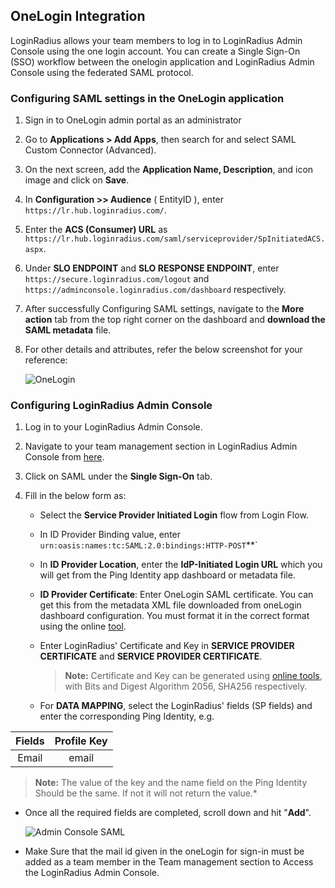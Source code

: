 ## OneLogin Integration

LoginRadius allows your team members to log in to LoginRadius Admin Console using the one login account.  You can create a Single Sign-On (SSO) workflow between the onelogin application and LoginRadius Admin Console using the federated SAML protocol. 

### Configuring SAML settings in the OneLogin application

1. Sign in to OneLogin admin portal as an administrator 

2. Go to **Applications > Add Apps**, then search for and select SAML Custom Connector (Advanced).

3. On the next screen, add the **Application Name, Description**, and icon image and click on **Save**.

4. In **Configuration >> Audience** ( EntityID ), enter `https://lr.hub.loginradius.com/`.

5. Enter the **ACS (Consumer) URL** as  `https://lr.hub.loginradius.com/saml/serviceprovider/SpInitiatedACS.aspx`.

6. Under **SLO ENDPOINT** and **SLO RESPONSE ENDPOINT**, enter `https://secure.loginradius.com/logout` and `https://adminconsole.loginradius.com/dashboard` respectively.

7. After successfully Configuring SAML settings, navigate to the **More action** tab from the top right corner on the dashboard and **download the SAML metadata** file.

8. For other details and attributes, refer the below screenshot for your reference:

     ![OneLogin](https://apidocs.lrcontent.com/images/Onelogin_20919611f55b11da1a0.12063028.png "Configuration")

### Configuring LoginRadius Admin Console

1. Log in to your LoginRadius Admin Console.

2. Navigate to your team management section in LoginRadius Admin Console from [here](https://secure.loginradius.com/account/team).

3. Click on SAML under the **Single Sign-On** tab.

4. Fill in the below form as: 

    - Select the **Service Provider Initiated Login** flow from Login Flow.

    - In ID Provider Binding value, enter `urn:oasis:names:tc:SAML:2.0:bindings:HTTP-POST`**`

    - In **ID Provider Location**, enter the **IdP-Initiated Login URL** which you will get from the Ping Identity app dashboard or metadata file. 

    - **ID Provider Certificate**: Enter OneLogin SAML certificate. You can get this from the metadata XML file downloaded from oneLogin dashboard configuration. You must  format it in the correct format using the online [tool](/single-sign-on/concept/saml-miscellaneous/certificate/).

    - Enter LoginRadius' Certificate and Key in **SERVICE PROVIDER CERTIFICATE** and **SERVICE PROVIDER CERTIFICATE**. 

        >**Note:** Certificate and Key can be generated using [online tools](/single-sign-on/concept/saml-miscellaneous/certificate/), with Bits and Digest Algorithm 2056, SHA256 respectively.
    
    - For **DATA MAPPING**, select the LoginRadius' fields (SP fields) and enter the corresponding Ping Identity, e.g. 

| Fields       |  Profile Key |
| :----:        |    :----:   |
| Email       | email     |

>**Note:** The value of the key and the name field on the Ping Identity Should be the same. If not it will not return the value.*

- Once all the required fields are completed, scroll down and hit "**Add**".

   ![Admin Console SAML](https://apidocs.lrcontent.com/images/OneloginAdmin_32431613f13a4537362.73454607.png "Configuration")

- Make Sure that the mail id given in the oneLogin for sign-in must be added as a team member in the Team management section to Access the LoginRadius Admin Console. 
